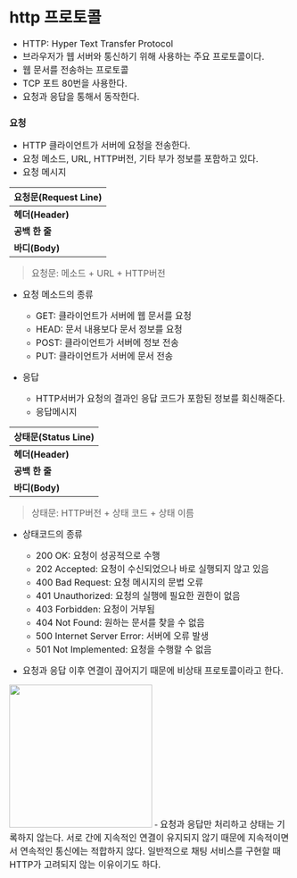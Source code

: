 # http 프로토콜

- <span style="font-size: 12pt; ">HTTP: Hyper Text Transfer Protocol
- <span style="font-size: 12pt; ">브라우저가 웹 서버와 통신하기 위해 사용하는 주요 프로토콜이다.
- <span style="font-size: 12pt; ">웹 문서를 전송하는 프로토콜
- <span style="font-size: 12pt; ">TCP 포트 80번을 사용한다.
- <span style="font-size: 12pt; ">요청과 응답을 통해서 동작한다.

### 요청
 *  <span style="font-size: 12pt; ">HTTP 클라이언트가 서버에 요청을 전송한다.
 * <span style="font-size: 12pt; ">요청 메소드, URL, HTTP버전, 기타 부가 정보를 포함하고 있다.
* <span style="font-size: 12pt; ">요청 메시지

|요청문(Request Line)|
|-|
|<b>헤더(Header)|
|<b>공백 한 줄|
|<b>바디(Body)|

  > <span style="font-size: 12pt; ">요청문: 메소드 + URL + HTTP버전

- <span style="font-size: 12pt; ">요청 메소드의 종류
  * <span style="font-size: 12pt; ">GET: 클라이언트가 서버에 웹 문서를 요청
  * <span style="font-size: 12pt; ">HEAD: 문서 내용보다 문서 정보를 요청
  * <span style="font-size: 12pt; ">POST: 클라이언트가 서버에 정보 전송
  * <span style="font-size: 12pt; ">PUT: 클라이언트가 서버에 문서 전송

- <span style="font-size: 12pt; ">응답
  * <span style="font-size: 12pt; ">HTTP서버가 요청의 결과인 응답 코드가 포함된 정보를 회신해준다.
  * <span style="font-size: 12pt; ">응답메시지

|상태문(Status Line)|
|-|
|<b>헤더(Header)|
|<b>공백 한 줄|
|<b>바디(Body)|
 
   > <span style="font-size: 12pt; ">상태문: HTTP버전 + 상태 코드 + 상태 이름

- <span style="font-size: 12pt; ">상태코드의 종류
  * <span style="font-size: 12pt; ">200 OK: 요청이 성공적으로 수행
  * <span style="font-size: 12pt; ">202 Accepted: 요청이 수신되었으나 바로 실행되지 않고 있음
  * <span style="font-size: 12pt; ">400 Bad Request: 요청 메시지의 문법 오류
  * <span style="font-size: 12pt; ">401 Unauthorized: 요청의 실행에 필요한 권한이 없음
  * <span style="font-size: 12pt; ">403 Forbidden: 요청이 거부됨
  * <span style="font-size: 12pt; ">404 Not Found: 원하는 문서를 찾을 수 없음
  * <span style="font-size: 12pt; ">500 Internet Server Error: 서버에 오류 발생
  * <span style="font-size: 12pt; ">501 Not Implemented: 요청을 수행할 수 없음

- <span style="font-size: 12pt; ">요청과 응답 이후 연결이 끊어지기 때문에 비상태 프로토콜이라고 한다.

 <img src="/stateless.png" width="256px">
- <span style="font-size: 12pt; ">요청과 응답만 처리하고 상태는 기록하지 않는다. 서로 간에 지속적인 연결이 유지되지 않기 때문에 지속적이면서 연속적인 통신에는 적합하지 않다. 일반적으로 채팅 서비스를 구현할 때 HTTP가 고려되지 않는 이유이기도 하다.
